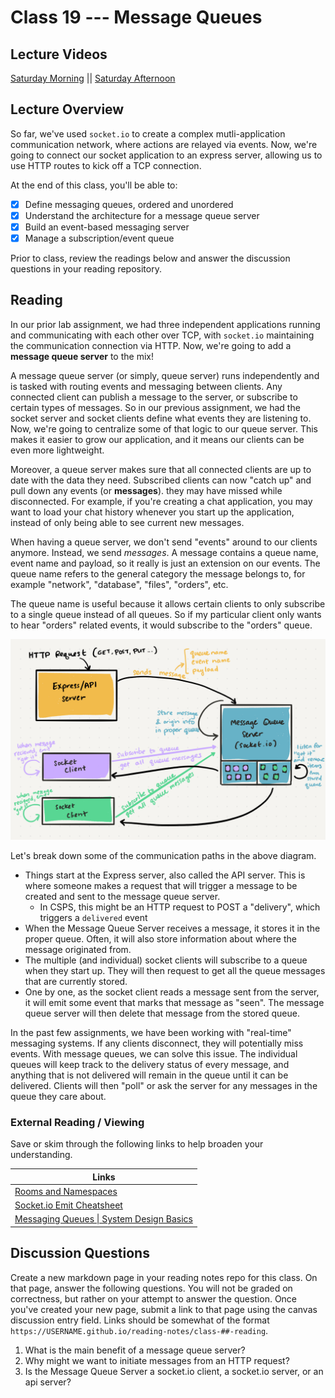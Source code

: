 # Class 19 --- Message Queues

## Lecture Videos

[Saturday Morning]() || [Saturday Afternoon]()

## Lecture Overview

So far, we've used `socket.io` to create a complex mutli-application communication network, where actions are relayed via events. Now, we're going to connect our socket application to an express server, allowing us to use HTTP routes to kick off a TCP connection. 

At the end of this class, you'll be able to:

-   [x] Define messaging queues, ordered and unordered
-   [x] Understand the architecture for a message queue server
-   [x] Build an event-based messaging server
-   [x] Manage a subscription/event queue

Prior to class, review the readings below and answer the discussion questions in your reading repository.

## Reading

In our prior lab assignment, we had three independent applications running and communicating with each other over TCP, with `socket.io` maintaining the communication connection via HTTP. Now, we're going to add a **message queue server** to the mix! 

A message queue server (or simply, queue server) runs independently and is tasked with routing events and messaging between clients. Any connected client can publish a message to the server, or subscribe to certain types of messages. So in our previous assignment, we had the socket server and socket clients define what events they are listening to. Now, we're going to centralize some of that logic to our queue server. This makes it easier to grow our application, and it means our clients can be even more lightweight. 

Moreover, a queue server makes sure that all connected clients are up to date with the data they need. Subscribed clients can now "catch up" and pull down any events (or **messages**). they may have missed while disconnected. For example, if you're creating a chat application,  you may want to load your chat history whenever you start up the application, instead of only being able to see current new messages. 

When having a queue server, we don't send "events" around to our clients anymore. Instead, we send *messages*. A message contains a queue name, event name and payload, so it really is just an extension on our events. The queue name refers to the general category the message belongs to, for example "network", "database", "files", "orders", etc. 

The queue name is useful because it allows certain clients to only subscribe to a single queue instead of all queues. So if my particular client only wants to hear "orders" related events, it would subscribe to the "orders" queue. 

![Message Queue Server](./assets/message-queue-server.png)

Let's break down some of the communication paths in the above diagram. 

* Things start at the Express server, also called the API server. This is where someone makes a request that will trigger a message to be created and sent to the message queue server. 
  * In CSPS, this might be an HTTP request to POST a "delivery", which triggers a `delivered` event
* When the Message Queue Server receives a message, it stores it in the proper queue. Often, it will also store information about where the message originated from. 
* The multiple (and individual) socket clients will subscribe to a queue when they start up. They will then request to get all the queue messages that are currently stored.
* One by one, as the socket client reads a message sent from the server, it will emit some event that marks that message as "seen". The message queue server will then delete that message from the stored queue.  

In the past few assignments, we have been working with "real-time" messaging systems. If any clients disconnect, they will potentially miss events. With message queues, we can solve this issue. The individual queues will keep track to the delivery status of every message, and anything that is not delivered will remain in the queue until it can be delivered. Clients will then "poll" or ask the server for any messages in the queue they care about. 

### External Reading / Viewing

Save or skim through the following links to help broaden your understanding.

| Links                                                        |
| ------------------------------------------------------------ |
| [Rooms and Namespaces](https://socket.io/docs/rooms-and-namespaces/) |
| [Socket.io Emit Cheatsheet](https://socket.io/docs/emit-cheatsheet/) |
| [Messaging Queues \| System Design Basics](https://www.youtube.com/watch?v=sfQwMu0SCT8) |

## Discussion Questions

Create a new markdown page in your reading notes repo for this class. On that page, answer the following questions. You will not be graded on correctness, but rather on your attempt to answer the question. Once you've created your new page, submit a link to that page using the canvas discussion entry field. Links should be somewhat of the format `https://USERNAME.github.io/reading-notes/class-##-reading`.

1. What is the main benefit of a message queue server? 
2. Why might we want to initiate messages from an HTTP request? 
3. Is the Message Queue Server a socket.io client, a socket.io server, or an api server?
